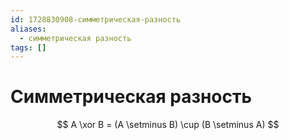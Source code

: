 ```yaml
---
id: 1728830908-симметрическая-разность
aliases:
  - симметрическая разность
tags: []
---
```


# Симметрическая разность
$$
A \xor B = (A \setminus B) \cup (B \setminus A)
$$
